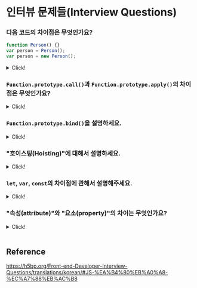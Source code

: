 # 인터뷰 문제들(Interview Questions)

### 다음 코드의 차이점은 무엇인가요?

```javascript
function Person() {}
var person = Person();
var person = new Person();
```

<details>
    <summary>Click!</summary>

<br>

-   `function Person() {}`은 함수 선언문입니다. 따라서 런타임 이전에 선언되며, 호이스팅이 됩니다. 이때, 호출이 되지 않는다면 실행이 되지 않습니다.
-   `var person = Person();`은 함수를 호출하고, 반환값을 변수에 저장하는 명령문입니다.
-   `var person = new Person();`에서 `Person()` 함수는 생성자 함수로써 동작합니다. 따라서 `Person()` 함수가 반환하는 값에 따라 변수 `person`에 저장되는 값이 달라지는데, 반환하는 값이 객체라면 반환한 객체가, 객체 이외의 값이라면 `Person()` 함수의 `this`가 저장됩니다.

</details>

### `Function.prototype.call()`과 `Function.prototype.apply()`의 차이점은 무엇인가요?

<details>
    <summary>Click!</summary>

<br>

두 메소드 모두 함수 내 `this`를 명시적으로 고정해주기 위해 사용하지만, 복수 인자를 받을 때 `call()` 메소드는 인자를 따로따로 받고 `apply()` 메소드는 유사 배열 객체로 받습니다.

</details>

### `Function.prototype.bind()`을 설명하세요.

<details>
    <summary>Click!</summary>

<br>

```javascript
const user = {
    firstName: "Foo",
    sayHello() {
        console.log(`Hello, ${this.firstName}!`);
    },
};

const hello = user.sayHello;
hello(); // Hello, undefined!
```

위 코드와 같이 객체 메소드는 개체 내부가 아닌 다른 곳에 전달되어 호출되면 `this`가 사라집니다.

`hello`에 `user.sayHello`를 전달할 때, `bind()`를 사용하면 `this`를 `user`로 고정할 수 있습니다.

```javascript
const hello = user.sayHello.bind(user);
hello(); // Hello, Foo!
```

이처럼 `bind()`는 함수에 전달되는 `this`를 고정시켜줍니다. 또한 `bind()`의 두 번쨰 인자부터는 원본 함수의 인자로 전달되어 고정시켜줍니다.

</details>

### "호이스팅(Hoisting)"에 대해서 설명하세요.

<details>
    <summary>Click!</summary>

<br>

호이스팅이란 JavaScript 인터프리터가 변수와 함수의 메모리 공간을 선언 전에 미리 할당하는 것을 말합니다. 따라서 변수를 선언하는 코드보다 변수를 사용하는 코드가 먼저 등장할 수 있습니다. 호이스팅 시 `var`로 선언한 변수는 `undefined`로 초기화되지만, `let`이나 `const`로 선언한 변수는 초기화되지 않습니다.

```javascript
console.log(varNum); // undefined
var varNum;

console.log(constNum); // 2
const constNum = 2;
```

아래와 같은 경우에는 `ReferenceError`가 발생하므로 주의해야 합니다.

-   선언 없이 초기화하는 코드만 존재하는 경우

```javascript
console.log(num); // ReferenceError. 선언하는 코드가 존재하지 않으므로 호이스팅이 발생하지 않습니다.
num = 2;
```

-   `let`이나 `const`로 선언한 변수를 초기화 전에 사용하는 경우

```javascript
console.log(num); // ReferenceError. const로 선언한 변수이므로 초기화된 값이 존재하지 않습니다.
const num;
```

</details>

### `let`, `var`, `const`의 차이점에 관해서 설명해주세요.

<details>
    <summary>Click!</summary>

<br>

const는 변하지 않는 변수 즉, 상수를 선언할 때 사용합니다. 상수는 재할당할 수 없으므로 상수를 변경하려고 하면 에러가 발생합니다.

let은 변수를 선언할 때 사용합니다.

var도 let과 마찬가지로 변수를 선언할 때 사용합니다. 일반적으로 var과 let은 바꿔 사용해도 큰 문제가 없지만, var은 let과 다르게 아래와 같은 특징을 가집니다.

1. var은 블록 스코프가 없습니다. var로 선언한 변수의 스코프는 함수 스코프이거나 전역 스코프입니다. 블록 기준으로 스코프가 생성되지 않기 때문에 블록 밖 (if문, for문 등) 에서 변수에 접근이 가능합니다.
2. var은 재선언이 가능합니다.
3. var은 할당 전에 사용이 가능합니다. let으로 선언한 변수는 호이스팅 될 때 초기값이 할당되지 않아 값을 할당한 후 사용할 수 있지만, var로 선언한 변수는 호이스팅 될 때 자동으로 undefined로 값이 할당되어 할당하지 않아도 사용이 가능합니다.

</details>

### "속성(attribute)"와 "요소(property)"의 차이는 무엇인가요?

<details>
    <summary>Click!</summary>

<br>

| Attribute                 | Property              |
| ------------------------- | --------------------- |
| HTML 태그 안에서 사용     | DOM 객체 안에서 사용  |
| 대·소문자를 구분하지 않음 | 대·소문자를 구분함    |
| 문자열 값만 가능          | 모든 타입의 값이 가능 |

(자세히) [속성(Attribute)와 프로퍼티(Property)](JavaScript/attribute-property.md)

</details>

<br>

## Reference

https://h5bp.org/Front-end-Developer-Interview-Questions/translations/korean/#JS-%EA%B4%80%EB%A0%A8-%EC%A7%88%EB%AC%B8
